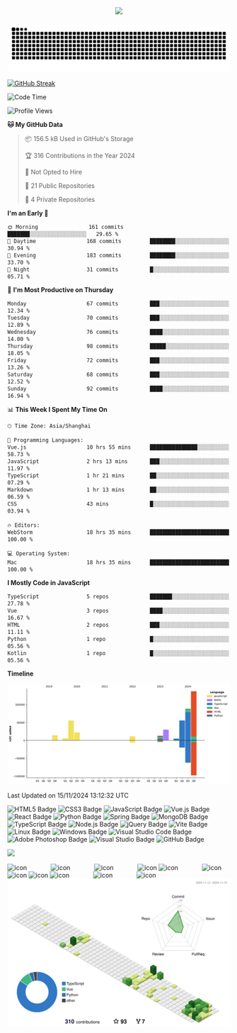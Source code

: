 <div align="center">

  <!-- dynamic typing effect 动态打字效果 -->
  <div>
    <a href="https://blog.pangcy.cn/">
      <img src="https://readme-typing-svg.demolab.com?font=Fira+Code&pause=1000&width=435&lines=console.log(%22Hello%2C%20World%22);你好，我是子洋!&center=true&size=27" />
    </a>
  </div>
<br/>

  <!-- Snake Code Contribution Map 贪吃蛇代码贡献图 -->
  <picture>
  <source media="(prefers-color-scheme: dark)" srcset="https://raw.githubusercontent.com/Alessandro-Pang/Alessandro-Pang/output/github-contribution-grid-snake-dark.svg">
  <source media="(prefers-color-scheme: light)" srcset="https://raw.githubusercontent.com/Alessandro-Pang/Alessandro-Pang/output/github-contribution-grid-snake.svg">
  <img alt="github contribution grid snake animation" src="https://raw.githubusercontent.com/Alessandro-Pang/Alessandro-Pang/output/github-contribution-grid-snake.svg">
</picture>

</div>

<!-- github-readme-streak-stats 连续提交代码天数记录 -->

<a href="https://git.io/streak-stats"><img src="https://streak-stats.demolab.com?user=Alessandro-Pang" alt="GitHub Streak" /></a>



<!--START_SECTION:waka-->
![Code Time](http://img.shields.io/badge/Code%20Time-1%2C397%20hrs%2029%20mins-blue)

![Profile Views](http://img.shields.io/badge/Profile%20Views-107-blue)

**🐱 My GitHub Data** 

> 📦 156.5 kB Used in GitHub's Storage 
 > 
> 🏆 316 Contributions in the Year 2024
 > 
> 🚫 Not Opted to Hire
 > 
> 📜 21 Public Repositories 
 > 
> 🔑 4 Private Repositories 
 > 
**I'm an Early 🐤** 

```text
🌞 Morning                161 commits         ███████░░░░░░░░░░░░░░░░░░   29.65 % 
🌆 Daytime                168 commits         ████████░░░░░░░░░░░░░░░░░   30.94 % 
🌃 Evening                183 commits         ████████░░░░░░░░░░░░░░░░░   33.70 % 
🌙 Night                  31 commits          █░░░░░░░░░░░░░░░░░░░░░░░░   05.71 % 
```
📅 **I'm Most Productive on Thursday** 

```text
Monday                   67 commits          ███░░░░░░░░░░░░░░░░░░░░░░   12.34 % 
Tuesday                  70 commits          ███░░░░░░░░░░░░░░░░░░░░░░   12.89 % 
Wednesday                76 commits          ████░░░░░░░░░░░░░░░░░░░░░   14.00 % 
Thursday                 98 commits          █████░░░░░░░░░░░░░░░░░░░░   18.05 % 
Friday                   72 commits          ███░░░░░░░░░░░░░░░░░░░░░░   13.26 % 
Saturday                 68 commits          ███░░░░░░░░░░░░░░░░░░░░░░   12.52 % 
Sunday                   92 commits          ████░░░░░░░░░░░░░░░░░░░░░   16.94 % 
```


📊 **This Week I Spent My Time On** 

```text
🕑︎ Time Zone: Asia/Shanghai

💬 Programming Languages: 
Vue.js                   10 hrs 55 mins      ███████████████░░░░░░░░░░   58.73 % 
JavaScript               2 hrs 13 mins       ███░░░░░░░░░░░░░░░░░░░░░░   11.97 % 
TypeScript               1 hr 21 mins        ██░░░░░░░░░░░░░░░░░░░░░░░   07.29 % 
Markdown                 1 hr 13 mins        ██░░░░░░░░░░░░░░░░░░░░░░░   06.59 % 
CSS                      43 mins             █░░░░░░░░░░░░░░░░░░░░░░░░   03.94 % 

🔥 Editors: 
WebStorm                 18 hrs 35 mins      █████████████████████████   100.00 % 

💻 Operating System: 
Mac                      18 hrs 35 mins      █████████████████████████   100.00 % 
```

**I Mostly Code in JavaScript** 

```text
TypeScript               5 repos             ███████░░░░░░░░░░░░░░░░░░   27.78 % 
Vue                      3 repos             ████░░░░░░░░░░░░░░░░░░░░░   16.67 % 
HTML                     2 repos             ███░░░░░░░░░░░░░░░░░░░░░░   11.11 % 
Python                   1 repo              █░░░░░░░░░░░░░░░░░░░░░░░░   05.56 % 
Kotlin                   1 repo              █░░░░░░░░░░░░░░░░░░░░░░░░   05.56 % 
```



**Timeline**

![Lines of Code chart](https://raw.githubusercontent.com/Alessandro-Pang/Alessandro-Pang/master/assets/bar_graph.png)


 Last Updated on 15/11/2024 13:12:32 UTC
<!--END_SECTION:waka-->

<!--  skill badge 技能徽章 -->

![HTML5 Badge](https://img.shields.io/badge/HTML5-E34F26?logo=html5&logoColor=fff&style=flat)
![CSS3 Badge](https://img.shields.io/badge/CSS3-1572B6?logo=css3&logoColor=fff&style=flat)
![JavaScript Badge](https://img.shields.io/badge/JavaScript-F7DF1E?logo=javascript&logoColor=000&style=flat)
![Vue.js Badge](https://img.shields.io/badge/Vue.js-4FC08D?logo=vuedotjs&logoColor=fff&style=flat)
![React Badge](https://img.shields.io/badge/React-61DAFB?logo=react&logoColor=000&style=flat)
![Python Badge](https://img.shields.io/badge/Python-3776AB?logo=python&logoColor=fff&style=flat)
![Spring Badge](https://img.shields.io/badge/Spring-6DB33F?logo=spring&logoColor=fff&style=flat)
![MongoDB Badge](https://img.shields.io/badge/MongoDB-47A248?logo=mongodb&logoColor=fff&style=flat)
![TypeScript Badge](https://img.shields.io/badge/TypeScript-3178C6?logo=typescript&logoColor=fff&style=flat)
![Node.js Badge](https://img.shields.io/badge/Node.js-393?logo=nodedotjs&logoColor=fff&style=flat)
![jQuery Badge](https://img.shields.io/badge/jQuery-0769AD?logo=jquery&logoColor=fff&style=flat)
![Vite Badge](https://img.shields.io/badge/Vite-646CFF?logo=vite&logoColor=fff&style=flat)
![Linux Badge](https://img.shields.io/badge/Linux-FCC624?logo=linux&logoColor=000&style=flat)
![Windows Badge](https://img.shields.io/badge/Windows-0078D6?logo=windows&logoColor=fff&style=flat)
![Visual Studio Code Badge](https://img.shields.io/badge/Visual%20Studio%20Code-007ACC?logo=visualstudiocode&logoColor=fff&style=flat)
![Adobe Photoshop Badge](https://img.shields.io/badge/Adobe%20Photoshop-31A8FF?logo=adobephotoshop&logoColor=fff&style=flat)
![Visual Studio Badge](https://img.shields.io/badge/Visual%20Studio-5C2D91?logo=visualstudio&logoColor=fff&style=flat)
![GitHub Badge](https://img.shields.io/badge/GitHub-181717?logo=github&logoColor=fff&style=flat)

<!-- programming tool icon 编程工具图标 -->

<img src="https://skillicons.dev/icons?i=ps,ai,pr,c,cpp,cs,ts,discord,twitter,mongodb,instagram,idea,git" /><br>

<!-- svg -->

<div>
<img src="https://techstack-generator.vercel.app/kubernetes-icon.svg" alt="icon" width="65" style="width: 65px; height: 65px; margin-right: 50px; margin-bottom: 0px;" />
<img src="https://techstack-generator.vercel.app/js-icon.svg" alt="icon" width="65" style="width: 65px; height: 65px; margin-right: 50px; margin-bottom: 0px;" />
<img src="https://techstack-generator.vercel.app/mysql-icon.svg" alt="icon" width="65" style="width: 65px; height: 65px; margin-right: 50px; margin-bottom: 0px;" />
<img src="https://techstack-generator.vercel.app/webpack-icon.svg" alt="icon" width="65" style="width: 65px; height: 65px; margin-right: 0px; margin-bottom: 0px;" />
<img src="https://techstack-generator.vercel.app/docker-icon.svg" alt="icon" width="65" style="width: 65px; height: 65px; margin-right: 50px; margin-bottom: 0px;" /> 
<img src="https://techstack-generator.vercel.app/redux-icon.svg" alt="icon" width="65" style="width: 65px; height: 65px; margin-right: 0px; margin-bottom: 0px;" />
<img src="https://techstack-generator.vercel.app/java-icon.svg" alt="icon" width="65" style="width: 65px; height: 65px; margin-right: 0px; margin-bottom: 0px;" />
<img src="https://techstack-generator.vercel.app/eslint-icon.svg" alt="icon" width="65" style="width: 65px; height: 65px; margin-right: 0px; margin-bottom: 0px;" />
<img src="https://techstack-generator.vercel.app/aws-icon.svg" alt="icon" width="65" style="width: 65px; height: 65px; margin-right: 50px; margin-bottom: 0px;" />
<img src="https://techstack-generator.vercel.app/ts-icon.svg" alt="icon" width="65" style="width: 65px; height: 65px; margin-right: 50px; margin-bottom: 0px;" />
<img src="https://techstack-generator.vercel.app/nginx-icon.svg" alt="icon" width="65" style="width: 65px; height: 65px; margin-right: 50px; margin-bottom: 0px;" />
</div>

<!-- profile-3d-contrib 3D贡献图-->

<picture>
  <source media="(prefers-color-scheme: dark)" srcset="https://raw.githubusercontent.com/Alessandro-Pang/Alessandro-Pang/master/profile-3d-contrib/profile-night-rainbow.svg">
  <source media="(prefers-color-scheme: light)" srcset="https://raw.githubusercontent.com/Alessandro-Pang/Alessandro-Pang/master/profile-3d-contrib/profile-green-animate.svg">
  <img alt="github contribution grid snake animation" src="https://raw.githubusercontent.com/Alessandro-Pang/Alessandro-Pang/master/profile-3d-contrib/profile-green-animate.svg">
</picture>

